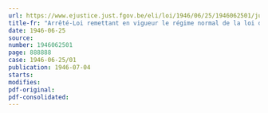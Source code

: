 ```yaml
---
url: https://www.ejustice.just.fgov.be/eli/loi/1946/06/25/1946062501/justel
title-fr: "Arrêté-Loi remettant en vigueur le régime normal de la loi de milice"
date: 1946-06-25
source:
number: 1946062501
page: 888888
case: 1946-06-25/01
publication: 1946-07-04
starts:
modifies:
pdf-original:
pdf-consolidated:
---
```


